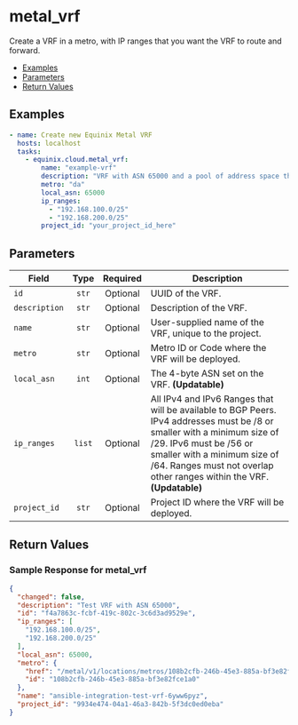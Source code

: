 # metal_vrf

Create a VRF in a metro, with IP ranges that you want the VRF to route and forward.


- [Examples](#examples)
- [Parameters](#parameters)
- [Return Values](#return-values)

## Examples

```yaml
- name: Create new Equinix Metal VRF
  hosts: localhost
  tasks:
    - equinix.cloud.metal_vrf:
        name: "example-vrf"
        description: "VRF with ASN 65000 and a pool of address space that includes 192.168.100.0/25"
        metro: "da"
        local_asn: 65000
        ip_ranges:
          - "192.168.100.0/25"
          - "192.168.200.0/25"
        project_id: "your_project_id_here"

```










## Parameters

| Field     | Type | Required | Description                                                                  |
|-----------|------|----------|------------------------------------------------------------------------------|
| `id` | <center>`str`</center> | <center>Optional</center> | UUID of the VRF.   |
| `description` | <center>`str`</center> | <center>Optional</center> | Description of the VRF.   |
| `name` | <center>`str`</center> | <center>Optional</center> | User-supplied name of the VRF, unique to the project.   |
| `metro` | <center>`str`</center> | <center>Optional</center> | Metro ID or Code where the VRF will be deployed.   |
| `local_asn` | <center>`int`</center> | <center>Optional</center> | The 4-byte ASN set on the VRF.  **(Updatable)** |
| `ip_ranges` | <center>`list`</center> | <center>Optional</center> | All IPv4 and IPv6 Ranges that will be available to BGP Peers. IPv4 addresses must be /8 or smaller with a minimum size of /29. IPv6 must be /56 or smaller with a minimum size of /64. Ranges must not overlap other ranges within the VRF.  **(Updatable)** |
| `project_id` | <center>`str`</center> | <center>Optional</center> | Project ID where the VRF will be deployed.   |






## Return Values



### Sample Response for metal_vrf
```json
{
  "changed": false,
  "description": "Test VRF with ASN 65000",
  "id": "f4a7863c-fcbf-419c-802c-3c6d3ad9529e",
  "ip_ranges": [
    "192.168.100.0/25",
    "192.168.200.0/25"
  ],
  "local_asn": 65000,
  "metro": {
    "href": "/metal/v1/locations/metros/108b2cfb-246b-45e3-885a-bf3e82fce1a0",
    "id": "108b2cfb-246b-45e3-885a-bf3e82fce1a0"
  },
  "name": "ansible-integration-test-vrf-6yww6pyz",
  "project_id": "9934e474-04a1-46a3-842b-5f3dc0ed0eba"
}
```


